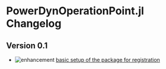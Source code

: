 # PowerDynOperationPoint.jl Changelog

## Version 0.1

* ![enhancement](https://img.shields.io/badge/PD-enhancement-%23a2eeef.svg) [basic setup of the package for registration](https://github.com/JuliaEnergy/PowerDynOperationPoint.jl/pull/3)
